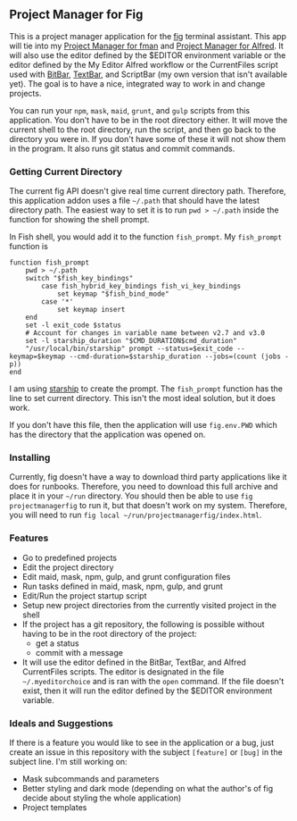 ## Project Manager for Fig

This is a project manager application for the [fig](https://docs.withfig.com/) terminal 
assistant. This app will tie into my [Project Manager for fman](https://github.com/raguay/ProjectManager) 
and [Project Manager for Alfred](https://github.com/raguay/MyAlfred/blob/master/Alfred%204/Project%20Manager.alfredworkflow). 
It will also use the editor defined by the $EDITOR environment variable or the editor defined 
by the My Editor Alfred workflow or the CurrentFiles script used with [BitBar](http://getbitbar.org), 
[TextBar](http://richsomerfield.com/apps/textbar/), and ScriptBar (my own version that isn't available yet).
The goal is to have a nice, integrated way to work in and change projects.

You can run your `npm`, `mask`, `maid`, `grunt`, and `gulp` scripts from this application. You don't have 
to be in the root directory either. It will move the current shell to the root directory, 
run the script, and then go back to the directory you were in. If you don't have some of these 
it will not show them in the program. It also runs git status and commit commands.

### Getting Current Directory

The current fig API doesn't give real time current directory path. Therefore, this application 
addon uses a file `~/.path` that should have the latest directory path. The easiest way to set 
it is to run `pwd > ~/.path` inside the function for showing the shell prompt.

In Fish shell, you would add it to the function `fish_prompt`. My `fish_prompt` function is 

```
function fish_prompt
    pwd > ~/.path
    switch "$fish_key_bindings"
        case fish_hybrid_key_bindings fish_vi_key_bindings
            set keymap "$fish_bind_mode"
        case '*'
            set keymap insert
    end
    set -l exit_code $status
    # Account for changes in variable name between v2.7 and v3.0
    set -l starship_duration "$CMD_DURATION$cmd_duration"
    "/usr/local/bin/starship" prompt --status=$exit_code --keymap=$keymap --cmd-duration=$starship_duration --jobs=(count (jobs -p))
end
```

I am using [starship](https://starship.rs/) to create the prompt. The `fish_prompt` function 
has the line to set current directory. This isn't the most ideal solution, but it does work. 

If you don't have this file, then the application will use `fig.env.PWD` which has the 
directory that the application was opened on.

### Installing

Currently, fig doesn't have a way to download third party applications like it does for 
runbooks. Therefore, you need to download this full archive and place it in your `~/run` 
directory. You should then be able to use `fig projectmanagerfig` to run it, but that doesn't 
work on my system. Therefore, you will need to run `fig local ~/run/projectmanagerfig/index.html`.

### Features

- Go to predefined projects
- Edit the project directory
- Edit maid, mask, npm, gulp, and grunt configuration files
- Run tasks defined in maid, mask, npm, gulp, and grunt
- Edit/Run the project startup script
- Setup new project directories from the currently visited project in the shell
- If the project has a git repository, the following is possible without having to be in the root directory of the project:
    - get a status
    - commit with a message
- It will use the editor defined in the BitBar, TextBar, and Alfred CurrentFiles scripts. The editor is designated in the file `~/.myeditorchoice` and is ran with the `open` command. If the file doesn't exist, then it will run the editor defined by the $EDITOR environment variable.

### Ideals and Suggestions

If there is a feature you would like to see in the application or a bug, just create an issue in this 
repository with the subject `[feature]` or `[bug]` in the subject line. I'm still working on:

- Mask subcommands and parameters
- Better styling and dark mode (depending on what the author's of fig decide about styling the whole application)
- Project templates

